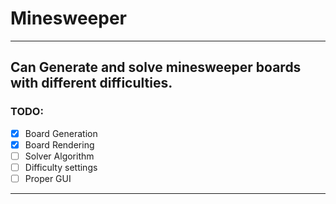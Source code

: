 # Minesweeper
---
Can Generate and solve minesweeper boards with different difficulties.
---
### TODO:
- [X] Board Generation
- [X] Board Rendering
- [ ] Solver Algorithm
- [ ] Difficulty settings
- [ ] Proper GUI
---
